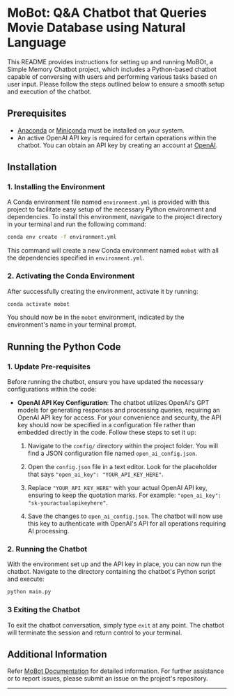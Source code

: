 # MoBot: Q&A Chatbot that Queries Movie Database using Natural Language

This README provides instructions for setting up and running MoBOt, a Simple Memory Chatbot project, which includes a Python-based chatbot capable of conversing with users and performing various tasks based on user input. Please follow the steps outlined below to ensure a smooth setup and execution of the chatbot.

## Prerequisites

- [Anaconda](https://www.anaconda.com/products/individual) or [Miniconda](https://docs.conda.io/en/latest/miniconda.html) must be installed on your system.
- An active OpenAI API key is required for certain operations within the chatbot. You can obtain an API key by creating an account at [OpenAI](https://openai.com/api/).

## Installation

### 1. Installing the Environment

A Conda environment file named `environment.yml` is provided with this project to facilitate easy setup of the necessary Python environment and dependencies. To install this environment, navigate to the project directory in your terminal and run the following command:

```sh
conda env create -f environment.yml
```

This command will create a new Conda environment named `mobot` with all the dependencies specified in `environment.yml`.

### 2. Activating the Conda Environment

After successfully creating the environment, activate it by running:

```sh
conda activate mobot
```

You should now be in the `mobot` environment, indicated by the environment's name in your terminal prompt.

## Running the Python Code

### 1. Update Pre-requisites

Before running the chatbot, ensure you have updated the necessary configurations within the code:

- **OpenAI API Key Configuration**: The chatbot utilizes OpenAI's GPT models for generating responses and processing queries, requiring an OpenAI API key for access. For your convenience and security, the API key should now be specified in a configuration file rather than embedded directly in the code. Follow these steps to set it up:

  1. Navigate to the `config/` directory within the project folder. You will find a JSON configuration file named `open_ai_config.json`.

  2. Open the `config.json` file in a text editor. Look for the placeholder that says `"open_ai_key": "YOUR_API_KEY_HERE"`.

  3. Replace `"YOUR_API_KEY_HERE"` with your actual OpenAI API key, ensuring to keep the quotation marks. For example: `"open_ai_key": "sk-youractualapikeyhere"`.
  
  4. Save the changes to `open_ai_config.json`. The chatbot will now use this key to authenticate with OpenAI's API for all operations requiring AI processing.

### 2. Running the Chatbot

With the environment set up and the API key in place, you can now run the chatbot. Navigate to the directory containing the chatbot's Python script and execute:

```sh
python main.py
```

### 3 Exiting the Chatbot

To exit the chatbot conversation, simply type `exit` at any point. The chatbot will terminate the session and return control to your terminal.

## Additional Information

Refer [MoBot Documentation](docs/MoBot.md) for detailed information. For further assistance or to report issues, please submit an issue on the project's repository.

---
